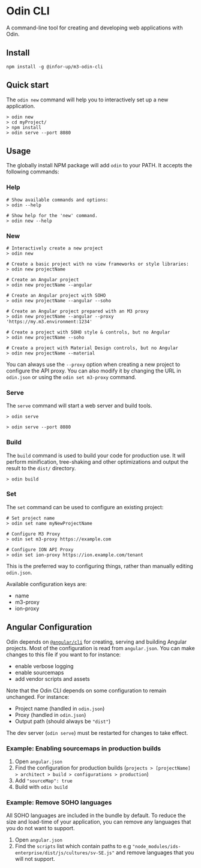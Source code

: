 # Odin CLI
A command-line tool for creating and developing web applications with Odin.

## Install
```
npm install -g @infor-up/m3-odin-cli
```

## Quick start
The `odin new` command will help you to interactively set up a new application.
```
> odin new
> cd myProject/
> npm install
> odin serve --port 8080
```

## Usage
The globally install NPM package will add `odin` to your PATH. It accepts the following commands:

### Help
```
# Show available commands and options:
> odin --help

# Show help for the 'new' command.
> odin new --help
```

### New
```
# Interactively create a new project
> odin new

# Create a basic project with no view frameworks or style libraries:
> odin new projectName

# Create an Angular project
> odin new projectName --angular

# Create an Angular project with SOHO
> odin new projectName --angular --soho

# Create an Angular project prepared with an M3 proxy
> odin new projectName --angular --proxy 'https://my.m3.environment:1234'

# Create a project with SOHO style & controls, but no Angular
> odin new projectName --soho

# Create a project with Material Design controls, but no Angular
> odin new projectName --material
```
You can always use the `--proxy` option when creating a new project to configure the API proxy. You can also modify it by changing the URL in `odin.json` or using the `odin set m3-proxy` command.

### Serve
The `serve` command will start a web server and build tools.
```
> odin serve

> odin serve --port 8080
```

### Build
The `build` command is used to build your code for production use. It will perform minification, tree-shaking and other optimizations and output the result to the `dist/` directory.
```
> odin build
```

### Set
The `set` command can be used to configure an existing project:
```
# Set project name
> odin set name myNewProjectName

# Configure M3 Proxy
> odin set m3-proxy https://example.com

# Configure ION API Proxy
> odin set ion-proxy https://ion.example.com/tenant
```
This is the preferred way to configuring things, rather than manually editing `odin.json`.

Available configuration keys are:
* name
* m3-proxy
* ion-proxy

## Angular Configuration
Odin depends on [`@angular/cli`](https://github.com/angular/angular-cli) for creating, serving and building Angular projects. Most of the configuration is read from `angular.json`. You can make changes to this file if you want to for instance:
- enable verbose logging
- enable sourcemaps
- add vendor scripts and assets

Note that the Odin CLI depends on some configuration to remain unchanged. For instance:
- Project name (handled in `odin.json`)
- Proxy (handled in `odin.json`)
- Output path (should always be `"dist"`)

The dev server (`odin serve`) must be restarted for changes to take effect.

### Example: Enabling sourcemaps in production builds
1. Open `angular.json`
2. Find the configuration for production builds (`projects > [projectName] > architect > build > configurations > production`)
3. Add `"sourceMap": true`
4. Build with `odin build`

### Example: Remove SOHO languages
All SOHO languages are included in the bundle by default. To reduce the size and load-time of your application, you can remove any languages that you do not want to support.
1. Open `angular.json`
2. Find the `scripts` list which contain paths to e.g `"node_modules/ids-enterprise/dist/js/cultures/sv-SE.js"` and remove languages that you will not support.

